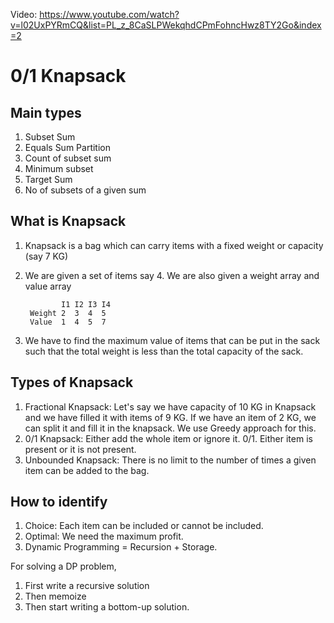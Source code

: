 Video: https://www.youtube.com/watch?v=l02UxPYRmCQ&list=PL_z_8CaSLPWekqhdCPmFohncHwz8TY2Go&index=2

# 0/1 Knapsack

## Main types

1. Subset Sum
2. Equals Sum Partition
3. Count of subset sum
4. Minimum subset
5. Target Sum
6. No of subsets of a given sum

## What is Knapsack
1. Knapsack is a bag which can carry items with a fixed weight or capacity (say 7 KG)
2. We are given a set of items say 4. We are also given a weight array and value array
  
               I1 I2 I3 I4
        Weight 2  3  4  5
        Value  1  4  5  7
3. We have to find the maximum value of items that can be put in the sack such that the total weight is less than the total capacity of the sack.

## Types of Knapsack
1. Fractional Knapsack: Let's say we have capacity of 10 KG in Knapsack and we have filled it with items of 9 KG. If we have an item of 2 KG, we can split it and fill it in the knapsack. We use Greedy approach for this.
2. 0/1 Knapsack: Either add the whole item or ignore it. 0/1. Either item is present or it is not present.
3. Unbounded Knapsack: There is no limit to the number of times a given item can be added to the bag.

## How to identify
1. Choice: Each item can be included or cannot be included.
2. Optimal: We need the maximum profit. 
3. Dynamic Programming = Recursion + Storage.

For solving a DP problem,
1. First write a recursive solution
2. Then memoize
3. Then start writing a bottom-up solution.